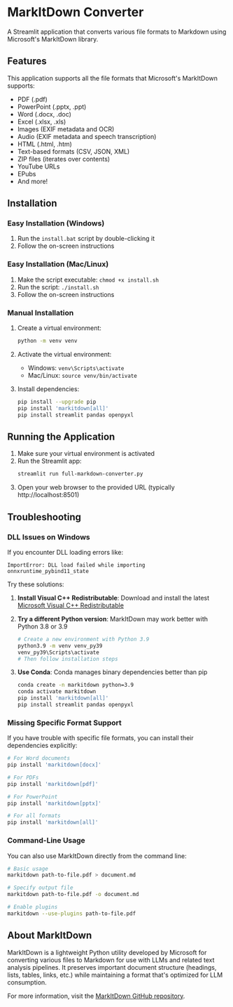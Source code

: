# MarkItDown Converter

A Streamlit application that converts various file formats to Markdown using Microsoft's MarkItDown library.

## Features

This application supports all the file formats that Microsoft's MarkItDown supports:

- PDF (.pdf)
- PowerPoint (.pptx, .ppt)
- Word (.docx, .doc)
- Excel (.xlsx, .xls)
- Images (EXIF metadata and OCR)
- Audio (EXIF metadata and speech transcription)
- HTML (.html, .htm)
- Text-based formats (CSV, JSON, XML)
- ZIP files (iterates over contents)
- YouTube URLs
- EPubs
- And more!

## Installation

### Easy Installation (Windows)

1. Run the `install.bat` script by double-clicking it
2. Follow the on-screen instructions

### Easy Installation (Mac/Linux)

1. Make the script executable: `chmod +x install.sh`
2. Run the script: `./install.sh`
3. Follow the on-screen instructions

### Manual Installation

1. Create a virtual environment:
   ```bash
   python -m venv venv
   ```

2. Activate the virtual environment:
   - Windows: `venv\Scripts\activate`
   - Mac/Linux: `source venv/bin/activate`

3. Install dependencies:
   ```bash
   pip install --upgrade pip
   pip install 'markitdown[all]'
   pip install streamlit pandas openpyxl
   ```

## Running the Application

1. Make sure your virtual environment is activated
2. Run the Streamlit app:
   ```bash
   streamlit run full-markdown-converter.py
   ```
3. Open your web browser to the provided URL (typically http://localhost:8501)

## Troubleshooting

### DLL Issues on Windows

If you encounter DLL loading errors like:
```
ImportError: DLL load failed while importing onnxruntime_pybind11_state
```

Try these solutions:

1. **Install Visual C++ Redistributable**: Download and install the latest [Microsoft Visual C++ Redistributable](https://learn.microsoft.com/en-us/cpp/windows/latest-supported-vc-redist)

2. **Try a different Python version**: MarkItDown may work better with Python 3.8 or 3.9
   ```bash
   # Create a new environment with Python 3.9
   python3.9 -m venv venv_py39
   venv_py39\Scripts\activate
   # Then follow installation steps
   ```

3. **Use Conda**: Conda manages binary dependencies better than pip
   ```bash
   conda create -n markitdown python=3.9
   conda activate markitdown
   pip install 'markitdown[all]'
   pip install streamlit pandas openpyxl
   ```

### Missing Specific Format Support

If you have trouble with specific file formats, you can install their dependencies explicitly:

```bash
# For Word documents
pip install 'markitdown[docx]'

# For PDFs
pip install 'markitdown[pdf]'

# For PowerPoint
pip install 'markitdown[pptx]'

# For all formats
pip install 'markitdown[all]'
```

### Command-Line Usage

You can also use MarkItDown directly from the command line:

```bash
# Basic usage
markitdown path-to-file.pdf > document.md

# Specify output file
markitdown path-to-file.pdf -o document.md

# Enable plugins
markitdown --use-plugins path-to-file.pdf
```

## About MarkItDown

MarkItDown is a lightweight Python utility developed by Microsoft for converting various files to Markdown for use with LLMs and related text analysis pipelines. It preserves important document structure (headings, lists, tables, links, etc.) while maintaining a format that's optimized for LLM consumption.

For more information, visit the [MarkItDown GitHub repository](https://github.com/microsoft/markitdown).
